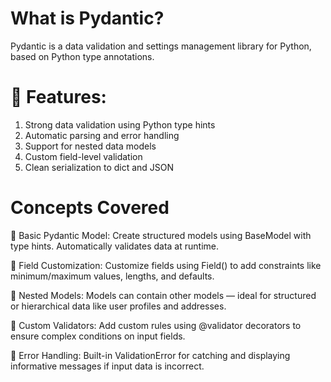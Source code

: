 # What is Pydantic?
Pydantic is a data validation and settings management library for Python, based on Python type annotations.

# 🚀 Features:

1. Strong data validation using Python type hints
2. Automatic parsing and error handling
3. Support for nested data models
4. Custom field-level validation
5. Clean serialization to dict and JSON

# Concepts Covered
🔹 Basic Pydantic Model:
Create structured models using BaseModel with type hints. Automatically validates data at runtime.

🔹 Field Customization:
Customize fields using Field() to add constraints like minimum/maximum values, lengths, and defaults.

🔹 Nested Models:
Models can contain other models — ideal for structured or hierarchical data like user profiles and addresses.

🔹 Custom Validators:
Add custom rules using @validator decorators to ensure complex conditions on input fields.

🔹 Error Handling:
Built-in ValidationError for catching and displaying informative messages if input data is incorrect.
